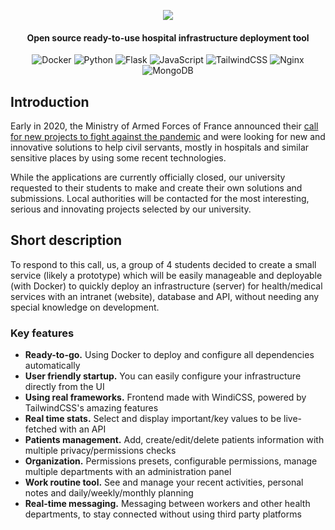 <p align="center"><img src="https://media.discordapp.net/attachments/795652759302701126/796759324105113660/logo_large.png?width=288&height=100"></p>

<h4 align="center">Open source ready-to-use hospital infrastructure deployment tool</h4>
<p align="center">
  <img alt="Docker" src="https://img.shields.io/badge/docker%20-%230db7ed.svg?&style=for-the-badge&logo=docker&logoColor=white"/>
  <img alt="Python" src="https://img.shields.io/badge/python%20-%2314354C.svg?&style=for-the-badge&logo=python&logoColor=white"/>
  <img alt="Flask" src="https://img.shields.io/badge/flask%20-%23000.svg?&style=for-the-badge&logo=flask&logoColor=white"/>
  <img alt="JavaScript" src="https://img.shields.io/badge/javascript%20-%23323330.svg?&style=for-the-badge&logo=javascript&logoColor=%23F7DF1E"/>
  <img alt="TailwindCSS" src="https://img.shields.io/badge/tailwindcss%20-%2338B2AC.svg?&style=for-the-badge&logo=tailwind-css&logoColor=white"/>
  <img alt="Nginx" src="https://img.shields.io/badge/nginx%20-%23009639.svg?&style=for-the-badge&logo=nginx&logoColor=white"/>
  <img alt="MongoDB" src ="https://img.shields.io/badge/MongoDB-%234ea94b.svg?&style=for-the-badge&logo=mongodb&logoColor=white"/>
</p>

## Introduction

Early in 2020, the Ministry of Armed Forces of France announced their [call for new projects to fight against the pandemic](https://www.defense.gouv.fr/english/aid/appels-a-projets/appel-a-projets-lutte-covid-19) and were looking for new and innovative solutions to help civil servants, mostly in hospitals and similar sensitive places by using some recent technologies.

While the applications are currently officially closed, our university requested to their students to make and create their own solutions and submissions. Local authorities will be contacted for the most interesting, serious and innovating projects selected by our university.

## Short description

To respond to this call, us, a group of 4 students decided to create a small service (likely a prototype) which will be easily manageable and deployable (with Docker) to quickly deploy an infrastructure (server) for health/medical services with an intranet (website), database and API, without needing any special knowledge on development.

### Key features

* **Ready-to-go.** Using Docker to deploy and configure all dependencies automatically
* **User friendly startup.** You can easily configure your infrastructure directly from the UI
* **Using real frameworks.** Frontend made with WindiCSS, powered by TailwindCSS's amazing features
* **Real time stats.**  Select and display important/key values to be live-fetched with an API
* **Patients management.** Add, create/edit/delete patients information with multiple privacy/permissions checks
* **Organization.** Permissions presets, configurable permissions, manage multiple departments with an administration panel
* **Work routine tool.** See and manage your recent activities, personal notes and daily/weekly/monthly planning
* **Real-time messaging.** Messaging between workers and other health departments, to stay connected without using third party platforms